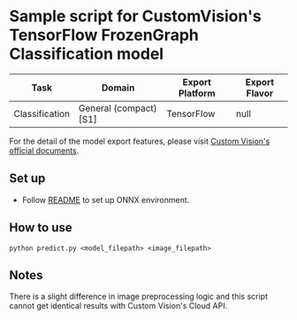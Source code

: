 # Sample script for CustomVision's TensorFlow FrozenGraph Classification model

| Task | Domain | Export Platform | Export Flavor |
|------|--------|-----------------|---------------|
| Classification | General (compact) [S1] | TensorFlow | null |


For the detail of the model export features, please visit [Custom Vision's official documents](https://docs.microsoft.com/en-us/azure/cognitive-services/custom-vision-service/).

## Set up
- Follow [README](../README.md) to set up ONNX environment.

## How to use
```
python predict.py <model_filepath> <image_filepath>
```

## Notes
There is a slight difference in image preprocessing logic and this script cannot get identical results with Custom Vision's Cloud API.

